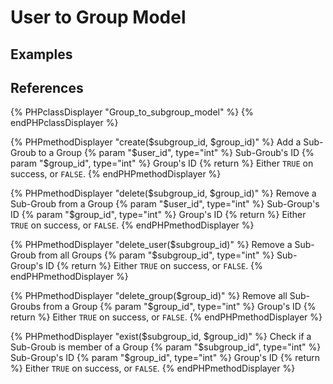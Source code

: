 # User to Group Model

## Examples

## References

{% PHPclassDisplayer "Group_to_subgroup_model" %}
{% endPHPclassDisplayer %}

{% PHPmethodDisplayer "create($subgroup_id, $group_id)" %}
	Add a Sub-Groub to a Group
	{% param "$user_id", type="int" %}
	Sub-Groub's ID
	{% param "$group_id", type="int" %}
	Group's ID
	{% return %}
	Either `TRUE` on success, or `FALSE`.
{% endPHPmethodDisplayer %}

{% PHPmethodDisplayer "delete($subgroup_id, $group_id)" %}
	Remove a Sub-Groub from a Group
	{% param "$user_id", type="int" %}
	Sub-Group's ID
	{% param "$group_id", type="int" %}
	Group's ID
	{% return %}
	Either `TRUE` on success, or `FALSE`.
{% endPHPmethodDisplayer %}

{% PHPmethodDisplayer "delete_user($subgroup_id)" %}
	Remove a Sub-Groub from all Groups
	{% param "$subgroup_id", type="int" %}
	Sub-Group's ID
	{% return %}
	Either `TRUE` on success, or `FALSE`.
{% endPHPmethodDisplayer %}

{% PHPmethodDisplayer "delete_group($group_id)" %}
	Remove all Sub-Groubs from a Group
	{% param "$group_id", type="int" %}
	Group's ID
	{% return %}
	Either `TRUE` on success, or `FALSE`.
{% endPHPmethodDisplayer %}

{% PHPmethodDisplayer "exist($subgroup_id, $group_id)" %}
	Check if a Sub-Groub is member of a Group
	{% param "$subgroup_id", type="int" %}
	Sub-Group's ID
	{% param "$group_id", type="int" %}
	Group's ID
	{% return %}
	Either `TRUE` on success, or `FALSE`.
{% endPHPmethodDisplayer %}
